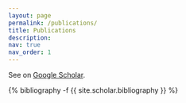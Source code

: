 ```yaml
---
layout: page
permalink: /publications/
title: Publications
description: 
nav: true
nav_order: 1
---
```

<!-- _pages/publications.md -->

See on [Google Scholar](https://scholar.google.com/citations?user=zgvRPFoAAAAJ&hl=en).

<div class="publications">

{% bibliography -f {{ site.scholar.bibliography }} %}

</div>
